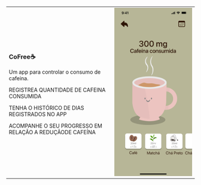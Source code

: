 
<div>
<table border="0">
  <tr>
    <td>
    <h3> CoFree☕️</h3>
<p>Um app para controlar o consumo de cafeina. </p> 
<p> <p>
<p> REGISTREA QUANTIDADE DE CAFEINA CONSUMIDA</p>
<p> TENHA O HISTÓRICO DE DIAS REGISTRADOS NO APP</p>
<p> ACOMPANHE O SEU PROGRESSO EM RELAÇÃO A REDUÇÃODE CAFEÍNA</p>
    </td>
    <td>
    <img src="agr.png">
    </td>
  </tr>
</table>
